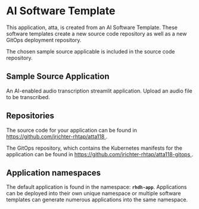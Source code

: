 # AI Software Template

This application, atta, is created from an AI Software Template. These software templates create a new source code repository as well as a new GitOps deployment repository.

The chosen sample source applicable is included in the source code repository.

## Sample Source Application

An AI-enabled audio transcription streamlit application. Upload an audio file to be transcribed.

## Repositories

The source code for your application can be found in [https://github.com/jrichter-rhtap/atta118 ](https://github.com/jrichter-rhtap/atta118 ).
 
The GitOps repository, which contains the Kubernetes manifests for the application can be found in 
[https://github.com/jrichter-rhtap/atta118-gitops ](https://github.com/jrichter-rhtap/atta118-gitops ). 

## Application namespaces 

The default application is found in the namespace: **`rhdh-app`**. Applications can be deployed into their own unique namespace or multiple software templates can generate numerous applications into the same namespace.